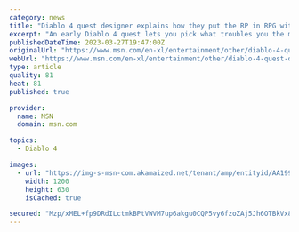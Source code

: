 ```yaml
---
category: news
title: "Diablo 4 quest designer explains how they put the RP in RPG with one simple choice"
excerpt: "An early Diablo 4 quest lets you pick what troubles you the most for a cleansing ritual. Your choice doesn't change how the story plays out, but the quest accomplishes two important goals early in the ..."
publishedDateTime: 2023-03-27T19:47:00Z
originalUrl: "https://www.msn.com/en-xl/entertainment/other/diablo-4-quest-designer-explains-how-they-put-the-rp-in-rpg-with-one-simple-choice/ar-AA199ljt"
webUrl: "https://www.msn.com/en-xl/entertainment/other/diablo-4-quest-designer-explains-how-they-put-the-rp-in-rpg-with-one-simple-choice/ar-AA199ljt"
type: article
quality: 81
heat: 81
published: true

provider:
  name: MSN
  domain: msn.com

topics:
  - Diablo 4

images:
  - url: "https://img-s-msn-com.akamaized.net/tenant/amp/entityid/AA199nrn.img?h=630&w=1200&m=6&q=60&o=t&l=f&f=jpg&x=489&y=256"
    width: 1200
    height: 630
    isCached: true

secured: "Mzp/xMEL+fp9DRdILctmkBPtVWVM7up6akgu0CQP5vy6fzoZAj5Jh6OTBkVx8sgBjoLICzj6GW1k3eDc9dZI1fDL0PJ+Whf+iFek/Y4ch8UcDRAxY1cujiq10VcF1WrF6+BIfSW6xovT7Rmq1aInttqE6C3A+Rhvt1fA/9l3SB7HQ4edGCI/30Mqgo2klbWE3eG40nIUjKoneA4tdMzSLnB19TLlJXcKO0nbonMRNN2LFvdXjDLwxrz9ToHBrpQYElJhA2dsNmn51bEqbipQ47HyIKFzNLSWf9QKAPYEV0l8mtwH270QysfD3kdoDuHsFRAjX82vx/M2yejkPvTMfIgw+me/VbwjrHRlJ9LExsc=;d+oty5dkceP01EbohF25rA=="
---
```


